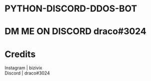 # PYTHON-DISCORD-DDOS-BOT
# DM ME ON DISCORD draco#3024
# Credits
Instagram | bizivix\
Discord | draco#3024
